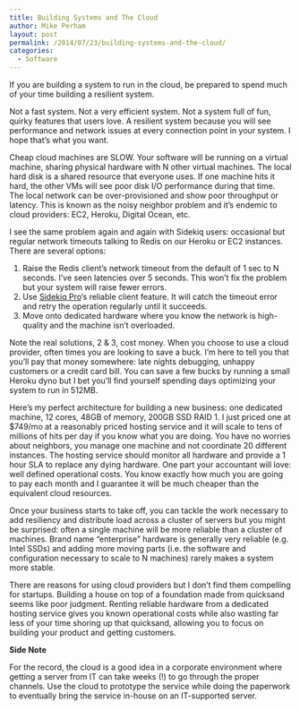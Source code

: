 ```yaml
---
title: Building Systems and The Cloud
author: Mike Perham
layout: post
permalink: /2014/07/23/building-systems-and-the-cloud/
categories:
  - Software
---
```

If you are building a system to run in the cloud, be prepared to spend much of your time building a resilient system.

Not a fast system. Not a very efficient system. Not a system full of fun, quirky features that users love. A resilient system because you will see performance and network issues at every connection point in your system. I hope that&#8217;s what you want.  
<!--more-->

Cheap cloud machines are SLOW. Your software will be running on a virtual machine, sharing physical hardware with N other virtual machines. The local hard disk is a shared resource that everyone uses. If one machine hits it hard, the other VMs will see poor disk I/O performance during that time. The local network can be over-provisioned and show poor throughput or latency. This is known as the noisy neighbor problem and it&#8217;s endemic to cloud providers: EC2, Heroku, Digital Ocean, etc.

I see the same problem again and again with Sidekiq users: occasional but regular network timeouts talking to Redis on our Heroku or EC2 instances. There are several options:

1.  Raise the Redis client&#8217;s network timeout from the default of 1 sec to N seconds. I&#8217;ve seen latencies over 5 seconds. This won&#8217;t fix the problem but your system will raise fewer errors.
2.  Use [Sidekiq Pro][1]&#8216;s reliable client feature. It will catch the timeout error and retry the operation regularly until it succeeds.
3.  Move onto dedicated hardware where you know the network is high-quality and the machine isn&#8217;t overloaded.

Note the real solutions, 2 & 3, cost money. When you choose to use a cloud provider, often times you are looking to save a buck. I&#8217;m here to tell you that you&#8217;ll pay that money somewhere: late nights debugging, unhappy customers or a credit card bill. You can save a few bucks by running a small Heroku dyno but I bet you&#8217;ll find yourself spending days optimizing your system to run in 512MB.

Here&#8217;s my perfect architecture for building a new business: one dedicated machine, 12 cores, 48GB of memory, 200GB SSD RAID 1. I just priced one at $749/mo at a reasonably priced hosting service and it will scale to tens of millions of hits per day if you know what you are doing. You have no worries about neighbors, you manage one machine and not coordinate 20 different instances. The hosting service should monitor all hardware and provide a 1 hour SLA to replace any dying hardware. One part your accountant will love: well defined operational costs. You know exactly how much you are going to pay each month and I guarantee it will be much cheaper than the equivalent cloud resources.

Once your business starts to take off, you can tackle the work necessary to add resiliency and distribute load across a cluster of servers but you might be surprised: often a single machine will be more reliable than a cluster of machines. Brand name &#8220;enterprise&#8221; hardware is generally very reliable (e.g. Intel SSDs) and adding more moving parts (i.e. the software and configuration necessary to scale to N machines) rarely makes a system more stable.

There are reasons for using cloud providers but I don&#8217;t find them compelling for startups. Building a house on top of a foundation made from quicksand seems like poor judgment. Renting reliable hardware from a dedicated hosting service gives you known operational costs while also wasting far less of your time shoring up that quicksand, allowing you to focus on building your product and getting customers.

**Side Note**

For the record, the cloud is a good idea in a corporate environment where getting a server from IT can take weeks (!) to go through the proper channels. Use the cloud to prototype the service while doing the paperwork to eventually bring the service in-house on an IT-supported server.

 [1]: http://sidekiq.org/pro